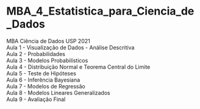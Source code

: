 # MBA_4_Estatistica_para_Ciencia_de_Dados
MBA Ciência de Dados USP 2021 <br>
Aula 1 - Visualização de Dados - Análise Descritiva <br>
Aula 2 - Probabilidades <br>
Aula 3 - Modelos Probabilísticos <br>
Aula 4 - Distribuição Normal e Teorema Central do Limite <br>
Aula 5 - Teste de Hipóteses <br>
Aula 6 - Inferência Bayesiana <br>
Aula 7 - Modelos de Regressão <br>
Aula 8 - Modelos Lineares Generalizados <br>
Aula 9 - Avaliação Final <br>
